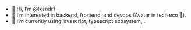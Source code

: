 - 👋 Hi, I’m @lxandr1
- 👀 I’m interested in backend, frontend, and devops (Avatar in tech eco 🤣).
- 🌱 I’m currently using javascript, typescript ecosystem, .
<!-- - 💞️ I’m looking to collaborate on ... -->
<!-- - 📫 How to reach me ... -->

<!---
lxandr1/lxandr1 is a ✨ special ✨ repository because its `README.md` (this file) appears on your GitHub profile.
You can click the Preview link to take a look at your changes.
--->
